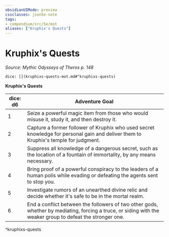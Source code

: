 ```yaml
---
obsidianUIMode: preview
cssclasses: json5e-note
tags:
- compendium/src/5e/mot
aliases: ["Kruphix's Quests"]
---
```

# Kruphix's Quests
*Source: Mythic Odysseys of Theros p. 148* 

`dice: [](kruphixs-quests-mot.md#^kruphixs-quests)`

**Kruphix's Quests**

| dice: d6 | Adventure Goal |
|----------|----------------|
| 1 | Seize a powerful magic item from those who would misuse it, study it, and then destroy it. |
| 2 | Capture a former follower of Kruphix who used secret knowledge for personal gain and deliver them to Kruphix's temple for judgment. |
| 3 | Suppress all knowledge of a dangerous secret, such as the location of a fountain of immortality, by any means necessary. |
| 4 | Bring proof of a powerful conspiracy to the leaders of a human polis while evading or defeating the agents sent to stop you. |
| 5 | Investigate rumors of an unearthed divine relic and decide whether it's safe to be in the mortal realm. |
| 6 | End a conflict between the followers of two other gods, whether by mediating, forcing a truce, or siding with the weaker group to defeat the stronger one. |
^kruphixs-quests
